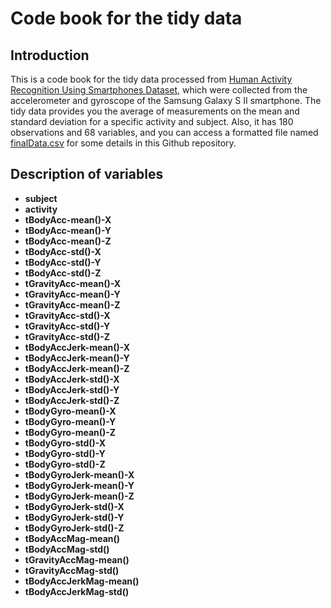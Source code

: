 # Code book for the tidy data

## Introduction
This is a code book for the tidy data processed from [Human Activity Recognition Using Smartphones Dataset](http://archive.ics.uci.edu/ml/datasets/Human+Activity+Recognition+Using+Smartphones), which were collected from the accelerometer and gyroscope of the Samsung Galaxy S II smartphone. The tidy data provides you the average of measurements on the mean and standard deviation for a specific activity and subject. Also, it has 180 observations and 68 variables, and you can access a formatted file named [finalData.csv](https://github.com/MenghaoLiu/getdataproject/blob/master/finalData.csv) for some details in this Github repository.
## Description of variables
- **subject**
- **activity**
- **tBodyAcc-mean()-X**
- **tBodyAcc-mean()-Y**
- **tBodyAcc-mean()-Z**
- **tBodyAcc-std()-X**
- **tBodyAcc-std()-Y**
- **tBodyAcc-std()-Z**
- **tGravityAcc-mean()-X**
- **tGravityAcc-mean()-Y**
- **tGravityAcc-mean()-Z**
- **tGravityAcc-std()-X**
- **tGravityAcc-std()-Y**
- **tGravityAcc-std()-Z**
- **tBodyAccJerk-mean()-X**
- **tBodyAccJerk-mean()-Y**
- **tBodyAccJerk-mean()-Z**
- **tBodyAccJerk-std()-X**
- **tBodyAccJerk-std()-Y**
- **tBodyAccJerk-std()-Z**
- **tBodyGyro-mean()-X**
- **tBodyGyro-mean()-Y**
- **tBodyGyro-mean()-Z**
- **tBodyGyro-std()-X**
- **tBodyGyro-std()-Y**
- **tBodyGyro-std()-Z**
- **tBodyGyroJerk-mean()-X**
- **tBodyGyroJerk-mean()-Y**
- **tBodyGyroJerk-mean()-Z**
- **tBodyGyroJerk-std()-X**
- **tBodyGyroJerk-std()-Y**
- **tBodyGyroJerk-std()-Z**
- **tBodyAccMag-mean()**
- **tBodyAccMag-std()**
- **tGravityAccMag-mean()**
- **tGravityAccMag-std()**
- **tBodyAccJerkMag-mean()**
- **tBodyAccJerkMag-std()**



